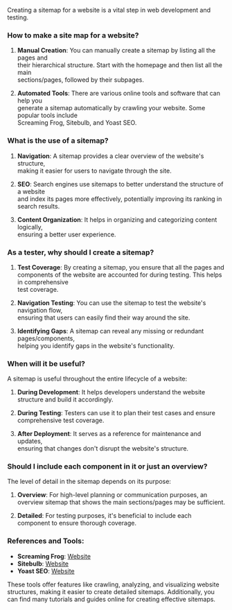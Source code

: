 Creating a sitemap for a website is a vital step in web development and testing. 
### How to make a site map for a website?

1. **Manual Creation**: You can manually create a sitemap by listing all the pages and   
their hierarchical structure. Start with the homepage and then list all the main   
sections/pages, followed by their subpages.

2. **Automated Tools**: There are various online tools and software that can help you   
generate a sitemap automatically by crawling your website. Some popular tools include   
Screaming Frog, Sitebulb, and Yoast SEO.

### What is the use of a sitemap?

1. **Navigation**: A sitemap provides a clear overview of the website's structure,   
making it easier for users to navigate through the site.

2. **SEO**: Search engines use sitemaps to better understand the structure of a website   
and index its pages more effectively, potentially improving its ranking in search results.

3. **Content Organization**: It helps in organizing and categorizing content logically,   
ensuring a better user experience.

### As a tester, why should I create a sitemap?

1. **Test Coverage**: By creating a sitemap, you ensure that all the pages and   
components of the website are accounted for during testing. This helps in comprehensive   
test coverage.

2. **Navigation Testing**: You can use the sitemap to test the website's navigation flow,   
ensuring that users can easily find their way around the site.

3. **Identifying Gaps**: A sitemap can reveal any missing or redundant pages/components,   
helping you identify gaps in the website's functionality.

### When will it be useful?

A sitemap is useful throughout the entire lifecycle of a website:

1. **During Development**: It helps developers understand the website structure and build it accordingly.

2. **During Testing**: Testers can use it to plan their test cases and ensure comprehensive test coverage.

3. **After Deployment**: It serves as a reference for maintenance and updates,   
ensuring that changes don't disrupt the website's structure.

### Should I include each component in it or just an overview?

The level of detail in the sitemap depends on its purpose:

1. **Overview**: For high-level planning or communication purposes, an overview sitemap that shows the main sections/pages may be sufficient.

2. **Detailed**: For testing purposes, it's beneficial to include each component to ensure thorough coverage.

### References and Tools:

- **Screaming Frog**: [Website](https://www.screamingfrog.co.uk/seo-spider/)
- **Sitebulb**: [Website](https://sitebulb.com/)
- **Yoast SEO**: [Website](https://yoast.com/wordpress/plugins/seo/)

These tools offer features like crawling, analyzing, and visualizing website structures, making it easier to create detailed sitemaps. Additionally, you can find many tutorials and guides online for creating effective sitemaps.
